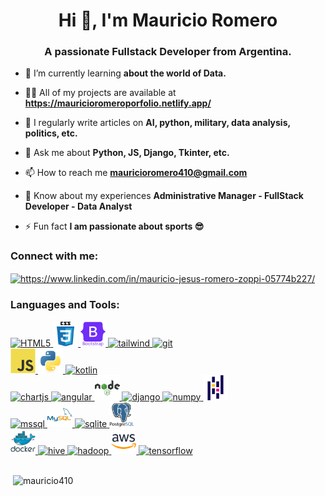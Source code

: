 <h1 align="center">Hi 👋, I'm Mauricio Romero</h1>
<h3 align="center">A passionate Fullstack Developer from Argentina.</h3>

- 🌱 I’m currently learning **about the world of Data.**

- 👨‍💻 All of my projects are available at **https://mauricioromeroporfolio.netlify.app/**

- 📝 I regularly write articles on **AI, python, military, data analysis, politics, etc.**

- 💬 Ask me about **Python, JS, Django, Tkinter, etc.**

- 📫 How to reach me **mauricioromero410@gmail.com**

- 📄 Know about my experiences **Administrative Manager - FullStack Developer - Data Analyst**

- ⚡ Fun fact **I am passionate about sports 😎**

<h3 align="left">Connect with me:</h3>
<p align="left">
<a href="https://www.linkedin.com/in/mauricio-jesus-romero-zoppi-05774b227/" target="blank"><img align="center" src="https://raw.githubusercontent.com/rahuldkjain/github-profile-readme-generator/master/src/images/icons/Social/linked-in-alt.svg" alt="https://www.linkedin.com/in/mauricio-jesus-romero-zoppi-05774b227/" height="30" width="40" /></a>
</p>

<h3 align="left">Languages and Tools:</h3>
<p align="left"> 
<a href="https://www.w3.org/html/" target="_blank" rel="noreferrer" onmouseover="this.title=this.firstElementChild.alt"> <img src="https://www.vectorlogo.zone/logos/w3_html5/w3_html5-icon.svg" alt="HTML5" width="40" height="40"/> </a> 
<a href="https://www.w3schools.com/css/" target="_blank" rel="noreferrer" onmouseover="this.title=this.firstElementChild.alt"> <img src="https://raw.githubusercontent.com/devicons/devicon/master/icons/css3/css3-original-wordmark.svg" alt="css3" width="40" height="40"/> </a> 
<a href="https://getbootstrap.com" target="_blank" rel="noreferrer" onmouseover="this.title=this.firstElementChild.alt"> <img src="https://raw.githubusercontent.com/devicons/devicon/master/icons/bootstrap/bootstrap-plain-wordmark.svg" alt="bootstrap" width="40" height="40"/> </a> 
<a href="https://tailwindcss.com/" target="_blank" rel="noreferrer" onmouseover="this.title=this.firstElementChild.alt"> <img src="https://www.vectorlogo.zone/logos/tailwindcss/tailwindcss-icon.svg" alt="tailwind" width="40" height="40"/> </a> 
<a href="https://git-scm.com/" target="_blank" rel="noreferrer" onmouseover="this.title=this.firstElementChild.alt"> <img src="https://www.vectorlogo.zone/logos/git-scm/git-scm-icon.svg" alt="git" width="40" height="40"/> </a> 
<br>
<a href="https://developer.mozilla.org/en-US/docs/Web/JavaScript" target="_blank" rel="noreferrer" onmouseover="this.title=this.firstElementChild.alt"> <img src="https://raw.githubusercontent.com/devicons/devicon/master/icons/javascript/javascript-original.svg" alt="javascript" width="40" height="40"/> </a> 
<a href="https://www.python.org" target="_blank" rel="noreferrer" onmouseover="this.title=this.firstElementChild.alt"> <img src="https://raw.githubusercontent.com/devicons/devicon/master/icons/python/python-original.svg" alt="python" width="40" height="40"/> </a> 
<a href="https://kotlinlang.org" target="_blank" rel="noreferrer" onmouseover="this.title=this.firstElementChild.alt"> <img src="https://www.vectorlogo.zone/logos/kotlinlang/kotlinlang-icon.svg" alt="kotlin" width="40" height="40"/> </a> 
<br>
<a href="https://www.chartjs.org" target="_blank" rel="noreferrer" onmouseover="this.title=this.firstElementChild.alt"> <img src="https://www.chartjs.org/media/logo-title.svg" alt="chartjs" width="40" height="40"/> </a> 
<a href="https://angular.io" target="_blank" rel="noreferrer" onmouseover="this.title=this.firstElementChild.alt"> <img src="https://angular.io/assets/images/logos/angular/angular.svg" alt="angular" width="40" height="40"/> </a> 
<a href="https://nodejs.org" target="_blank" rel="noreferrer" onmouseover="this.title=this.firstElementChild.alt"> <img src="https://raw.githubusercontent.com/devicons/devicon/master/icons/nodejs/nodejs-original-wordmark.svg" alt="nodejs" width="40" height="40"/> </a> 
<a href="https://www.djangoproject.com/" target="_blank" rel="noreferrer" onmouseover="this.title=this.firstElementChild.alt"> <img src="https://cdn.worldvectorlogo.com/logos/django.svg" alt="django" width="40" height="40"/> </a> 
<a href="https://numpy.org/" target="_blank" rel="noreferrer" onmouseover="this.title=this.firstElementChild.alt"> <img src="https://www.vectorlogo.zone/logos/numpy/numpy-icon.svg" alt="numpy" width="40" height="40"/> </a> 
<a href="https://pandas.pydata.org/" target="_blank" rel="noreferrer" onmouseover="this.title=this.firstElementChild.alt"> <img src="https://raw.githubusercontent.com/devicons/devicon/2ae2a900d2f041da66e950e4d48052658d850630/icons/pandas/pandas-original.svg" alt="pandas" width="40" height="40"/> </a> 
<br>
<a href="https://www.microsoft.com/en-us/sql-server" target="_blank" rel="noreferrer" onmouseover="this.title=this.firstElementChild.alt"> <img src="https://www.svgrepo.com/show/303229/microsoft-sql-server-logo.svg" alt="mssql" width="40" height="40"/> </a> 
<a href="https://www.mysql.com/" target="_blank" rel="noreferrer" onmouseover="this.title=this.firstElementChild.alt"> <img src="https://raw.githubusercontent.com/devicons/devicon/master/icons/mysql/mysql-original-wordmark.svg" alt="mysql" width="40" height="40"/> </a> 
<a href="https://www.sqlite.org/" target="_blank" rel="noreferrer" onmouseover="this.title=this.firstElementChild.alt"> <img src="https://www.vectorlogo.zone/logos/sqlite/sqlite-icon.svg" alt="sqlite" width="40" height="40"/> </a> 
<a href="https://www.postgresql.org" target="_blank" rel="noreferrer" onmouseover="this.title=this.firstElementChild.alt"> <img src="https://raw.githubusercontent.com/devicons/devicon/master/icons/postgresql/postgresql-original-wordmark.svg" alt="postgresql" width="40" height="40"/> </a> 
<br>
<a href="https://www.docker.com/" target="_blank" rel="noreferrer" onmouseover="this.title=this.firstElementChild.alt"> <img src="https://raw.githubusercontent.com/devicons/devicon/master/icons/docker/docker-original-wordmark.svg" alt="docker" width="40" height="40"/> </a> 
<a href="https://hive.apache.org/" target="_blank" rel="noreferrer" onmouseover="this.title=this.firstElementChild.alt"> <img src="https://www.vectorlogo.zone/logos/apache_hive/apache_hive-icon.svg" alt="hive" width="40" height="40"/> </a> 
<a href="https://hadoop.apache.org/" target="_blank" rel="noreferrer" onmouseover="this.title=this.firstElementChild.alt"> <img src="https://www.vectorlogo.zone/logos/apache_hadoop/apache_hadoop-icon.svg" alt="hadoop" width="40" height="40"/> </a> 
<a href="https://aws.amazon.com" target="_blank" rel="noreferrer" onmouseover="this.title=this.firstElementChild.alt"> <img src="https://raw.githubusercontent.com/devicons/devicon/master/icons/amazonwebservices/amazonwebservices-original-wordmark.svg" alt="aws" width="40" height="40"/> </a> 
<a href="https://www.tensorflow.org" target="_blank" rel="noreferrer" onmouseover="this.title=this.firstElementChild.alt"> <img src="https://www.vectorlogo.zone/logos/tensorflow/tensorflow-icon.svg" alt="tensorflow" width="40" height="40"/> </a> 
</p>

<br>

<div>&nbsp;<img text-align="center" src="https://github-readme-stats.vercel.app/api?username=mauricio410&show_icons=true&locale=en" alt="mauricio410" /></div>

